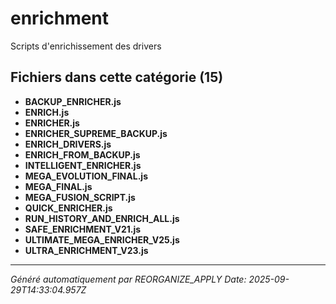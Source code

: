 # enrichment

Scripts d'enrichissement des drivers

## Fichiers dans cette catégorie (15)

- **BACKUP_ENRICHER.js**
- **ENRICH.js**
- **ENRICHER.js**
- **ENRICHER_SUPREME_BACKUP.js**
- **ENRICH_DRIVERS.js**
- **ENRICH_FROM_BACKUP.js**
- **INTELLIGENT_ENRICHER.js**
- **MEGA_EVOLUTION_FINAL.js**
- **MEGA_FINAL.js**
- **MEGA_FUSION_SCRIPT.js**
- **QUICK_ENRICHER.js**
- **RUN_HISTORY_AND_ENRICH_ALL.js**
- **SAFE_ENRICHMENT_V21.js**
- **ULTIMATE_MEGA_ENRICHER_V25.js**
- **ULTRA_ENRICHMENT_V23.js**

---
*Généré automatiquement par REORGANIZE_APPLY*
*Date: 2025-09-29T14:33:04.957Z*
